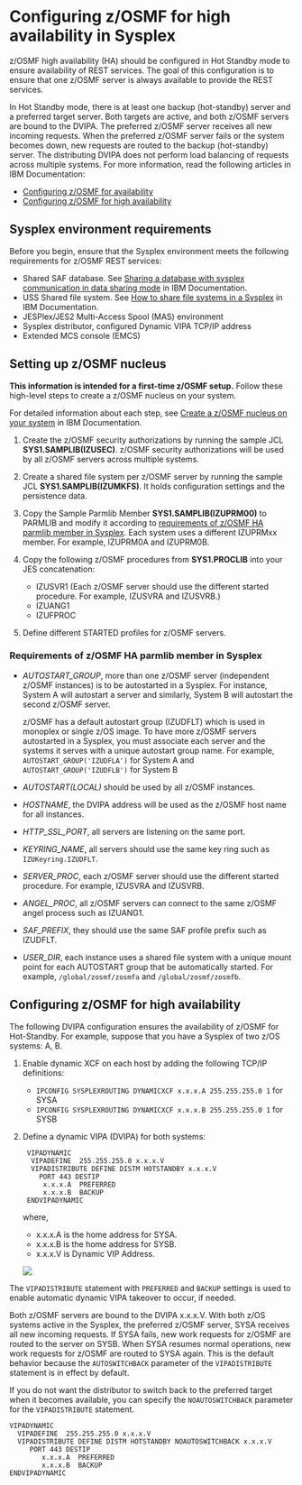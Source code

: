 # Configuring z/OSMF for high availability in Sysplex

z/OSMF high availability (HA) should be configured in Hot Standby mode to ensure availability of REST services. The goal of this configuration is to ensure that one z/OSMF server is always available to provide the REST services.

In Hot Standby mode, there is at least one backup (hot-standby) server and a preferred target server. Both targets are active, and both z/OSMF servers are bound to the DVIPA. The preferred z/OSMF server receives all new incoming requests. When the preferred z/OSMF server fails or the system becomes down, new requests are routed to the backup (hot-standby) server. The distributing DVIPA does not perform load balancing of requests across multiple systems. For more information, read the following articles in IBM Documentation:

- [Configuring z/OSMF for availability](https://www.ibm.com/docs/en/zos/2.2.0?topic=environment-configuring-zosmf-availability)
- [Configuring z/OSMF for high availability](https://www.ibm.com/docs/en/zos/2.4.0?topic=configurations-configuring-zosmf-high-availability)


## Sysplex environment requirements 

Before you begin, ensure that the Sysplex environment meets the following requirements for z/OSMF REST services:

- Shared SAF database. See [Sharing a database with sysplex communication in data sharing mode](https://www.ibm.com/docs/en/zos/2.1.0?topic=sd-sharing-database-sysplex-communication-in-data-sharing-mode) in IBM Documentation.
- USS Shared file system. See [How to share file systems in a Sysplex](https://www.ibm.com/docs/en/zos/2.4.0?topic=planning-sharing-file-systems-in-sysplex) in IBM Documentation.
- JESPlex/JES2 Multi-Access Spool (MAS) environment
- Sysplex distributor, configured Dynamic VIPA TCP/IP address
- Extended MCS console (EMCS)

## Setting up z/OSMF nucleus

**This information is intended for a first-time z/OSMF setup.** Follow these high-level steps to create a z/OSMF nucleus on your system. 

For detailed information about each step, see [Create a z/OSMF nucleus on your system](https://www.ibm.com/support/knowledgecenter/SSLTBW_2.4.0/com.ibm.zos.v2r4.izua300/izulite_CreateTheNucleus.htm) in IBM Documentation.

1. Create the z/OSMF security authorizations by running the sample JCL **SYS1.SAMPLIB(IZUSEC)**. z/OSMF security authorizations will be used by all z/OSMF servers across multiple systems.

2. Create a shared file system per z/OSMF server by running the sample JCL **SYS1.SAMPLIB(IZUMKFS)**. It holds configuration settings and the persistence data.

3. Copy the Sample Parmlib Member **SYS1.SAMPLIB(IZUPRM00)** to PARMLIB and modify it according to [requirements of z/OSMF HA parmlib member in Sysplex](#requirements-of-zosmf-ha-parmlib-member-in-sysplex). Each system uses a different IZUPRMxx member. For example, IZUPRM0A and IZUPRM0B.

4. Copy the following z/OSMF procedures from **SYS1.PROCLIB** into your JES concatenation:
   - IZUSVR1  (Each z/OSMF server should use the different started procedure. For example, IZUSVRA and IZUSVRB.)
   - IZUANG1
   - IZUFPROC

5. Define different STARTED profiles for z/OSMF servers. 


### Requirements of z/OSMF HA parmlib member in Sysplex

- _AUTOSTART_GROUP_, more than one z/OSMF server (independent z/OSMF instances) is to be autostarted in a Sysplex. For instance, System A will autostart a server and similarly, System B will autostart the second z/OSMF server.
  
   z/OSMF has a default autostart group (IZUDFLT) which is used in monoplex or single z/OS image. To have more z/OSMF servers autostarted in a Sysplex, you must associate each server and the systems it serves with a unique autostart group name. For example, `AUTOSTART_GROUP('IZUDFLA')` for System A and `AUTOSTART_GROUP('IZUDFLB')` for System B

- _AUTOSTART(LOCAL)_ should be used by all z/OSMF instances.

- _HOSTNAME_, the DVIPA address will be used as the z/OSMF host name for all instances.

- _HTTP_SSL_PORT_, all servers are listening on the same port.

- _KEYRING_NAME_, all servers should use the same key ring such as `IZUKeyring.IZUDFLT`.

- _SERVER_PROC_, each z/OSMF server should use the different started procedure. For example, IZUSVRA and IZUSVRB.

- _ANGEL_PROC_, all z/OSMF servers can connect to the same z/OSMF angel process such as IZUANG1.

- _SAF_PREFIX_, they should use the same SAF profile prefix such as IZUDFLT.

- _USER_DIR_, each instance uses a shared file system with a unique mount point for each AUTOSTART group that be automatically started. For example, `/global/zosmf/zosmfa` and `/global/zosmf/zosmfb`.

## Configuring z/OSMF for high availability 

The following DVIPA configuration ensures the availability of z/OSMF for Hot-Standby. For example, suppose that you have a Sysplex of two z/OS systems: A, B.

1. Enable dynamic XCF on each host by adding the following TCP/IP definitions:
   - `IPCONFIG SYSPLEXROUTING DYNAMICXCF x.x.x.A 255.255.255.0 1` for SYSA
   - `IPCONFIG SYSPLEXROUTING DYNAMICXCF x.x.x.B 255.255.255.0 1` for SYSB

2. Define a dynamic VIPA (DVIPA) for both systems:
   ```
    VIPADYNAMIC                                                      
     VIPADEFINE  255.255.255.0 x.x.x.V
     VIPADISTRIBUTE DEFINE DISTM HOTSTANDBY x.x.x.V 
       PORT 443 DESTIP
        x.x.x.A  PREFERRED 
        x.x.x.B  BACKUP                                         
    ENDVIPADYNAMIC
   ```

   where, 
   - x.x.x.A is the home address for SYSA.
   - x.x.x.B is the home address for SYSB.
   - x.x.x.V is Dynamic VIP Address.

   ![](pathname:///v2.4.x/images/zosmf/zOSMF-HA.png)

The `VIPADISTRIBUTE` statement with `PREFERRED` and `BACKUP` settings is used to enable automatic dynamic VIPA takeover to occur, if needed.

Both z/OSMF servers are bound to the DVIPA x.x.x.V. With both z/OS systems active in the Sysplex, the preferred z/OSMF server, SYSA receives all new incoming requests.
If SYSA fails, new work requests for z/OSMF are routed to the server on SYSB. When SYSA resumes normal operations, new work requests for z/OSMF are routed to SYSA again.  This is the default behavior because the `AUTOSWITCHBACK` parameter of the `VIPADISTRIBUTE` statement is in effect by default.

If you do not want the distributor to switch back to the preferred target when it becomes available, you can specify the `NOAUTOSWITCHBACK` parameter for the `VIPADISTRIBUTE` statement.
```
VIPADYNAMIC                                                      
  VIPADEFINE  255.255.255.0 x.x.x.V
  VIPADISTRIBUTE DEFINE DISTM HOTSTANDBY NOAUTOSWITCHBACK x.x.x.V 
     PORT 443 DESTIP
        x.x.x.A  PREFERRED 
        x.x.x.B  BACKUP                                         
ENDVIPADYNAMIC
```